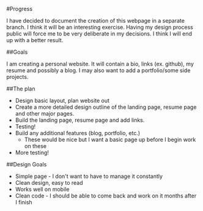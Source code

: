 #Progress

I have decided to document the creation of this webpage in a separate branch. I
think it will be an interesting exercise. Having my design process public will force me
to be very deliberate in my decisions. I think I will end up with a better result.

##Goals

I am creating a personal website. It will contain a bio, links (ex. github), 
my resume and possibly a blog. I may also want to add a portfolio/some side projects.

##The plan 

- Design basic layout, plan website out
- Create a more detailed design outline of the landing page, resume page and 
  other major pages.
- Build the landing page, resume page and add links.
- Testing!
- Build any additional features (blog, portfolio, etc.)
	- These would be nice but I want a basic page up before I begin work on these
- More testing!

##Design Goals

- Simple page - I don't want to have to manage it constantly
- Clean design, easy to read
- Works well on mobile
- Clean code - I should be able to come back and work on it months after I finish
